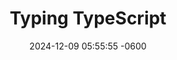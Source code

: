 ---
layout: idea
title: "Typing TypeScript"
date: 2024-12-09 05:55:55 -0600
description: "A comprehensive platform for learning TypeScript, featuring interactive lessons and practical examples."
image: /assets/images/ideas/2024-12-09-typing-typescript.png
order: 6
status: launched
tech_stack:
  - TypeScript
  - React
  - Node.js
  - Express
created_at: 2024-12-09
updated_at: 2024-12-09
categories: [Web Development, Events]
tags: [ai, events, recommendations, feedback]
features:
  - Built with Angular
  - OpenAI integration
  - Modern chat interface
live-demo: https://typescripttyping.netlify.app/
---